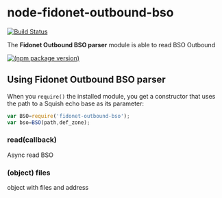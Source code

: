 node-fidonet-outbound-bso
=========================

[![Build Status](https://travis-ci.org/askovpen/node-fidonet-outbound-bso.svg?branch=master)](https://travis-ci.org/askovpen/node-fidonet-outbound-bso)

The **Fidonet Outbound BSO parser** module is able to read BSO Outbound

[![(npm package version)](https://nodei.co/npm/fidonet-outbound-bso.png?downloads=true)](https://npmjs.org/package/fidonet-outbound-bso)

## Using Fidonet Outbound BSO parser

When you `require()` the installed module, you get a constructor that uses the path to a Squish echo base as its parameter:

```js
var BSO=require('fidonet-outbound-bso');
var bso=BSO(path,def_zone);
```

### read(callback)

Async read BSO

### (object) files

object with files and address

